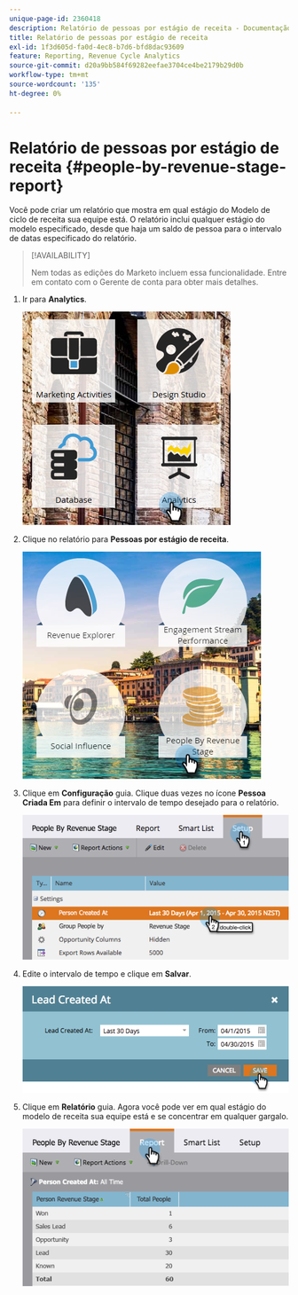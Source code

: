 ```yaml
---
unique-page-id: 2360418
description: Relatório de pessoas por estágio de receita - Documentação do Marketo - Documentação do produto
title: Relatório de pessoas por estágio de receita
exl-id: 1f3d605d-fa0d-4ec8-b7d6-bfd8dac93609
feature: Reporting, Revenue Cycle Analytics
source-git-commit: d20a9bb584f69282eefae3704ce4be2179b29d0b
workflow-type: tm+mt
source-wordcount: '135'
ht-degree: 0%

---
```


# Relatório de pessoas por estágio de receita {#people-by-revenue-stage-report}

Você pode criar um relatório que mostra em qual estágio do Modelo de ciclo de receita sua equipe está. O relatório inclui qualquer estágio do modelo especificado, desde que haja um saldo de pessoa para o intervalo de datas especificado do relatório.

>[!AVAILABILITY]
>
>Nem todas as edições do Marketo incluem essa funcionalidade. Entre em contato com o Gerente de conta para obter mais detalhes.

1. Ir para **Analytics**.

   ![](assets/image2017-3-27-15-3a43-3a55.png)

1. Clique no relatório para **Pessoas por estágio de receita**.

   ![](assets/image2017-3-27-15-3a46-3a27.png)

1. Clique em **Configuração** guia. Clique duas vezes no ícone **Pessoa Criada Em** para definir o intervalo de tempo desejado para o relatório.

   ![](assets/image2017-3-28-8-3a6-3a23.png)

1. Edite o intervalo de tempo e clique em **Salvar**.

   ![](assets/image2015-4-29-12-3a11-3a31.png)

1. Clique em **Relatório** guia. Agora você pode ver em qual estágio do modelo de receita sua equipe está e se concentrar em qualquer gargalo.

   ![](assets/image2017-3-28-8-3a6-3a48.png)
